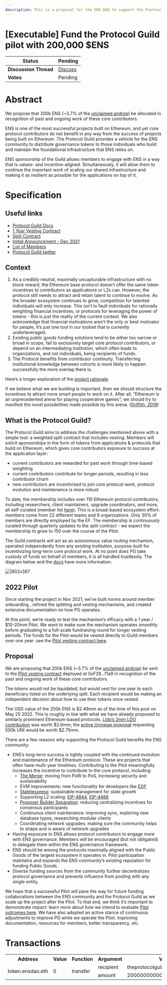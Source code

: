 ```yaml
---
description: This is a proposal for the ENS DAO to support the Protocol Guild Pilot, a vested split contract which directs funding to 110 Ethereum core protocol contributors over one year.
---
```


# [Executable] Fund the Protocol Guild pilot with 200,000 $ENS

| **Status**            | Pending                                                                                                                                      |
| --------------------- | ------------------------------------------------------------------------------------------------------------------------------------------- |
| **Discussion Thread** | [Discuss](https://discuss.ens.domains/t/draft-executable-support-the-protocol-guild-pilot/12877)                                                                                                |
| **Votes**             | Pending                                                                                                                                     |

# Abstract
We propose that 200k ENS (~3.7% of the [unclaimed airdrop](https://twitter.com/ensdomains/status/1522066354387718144)) be allocated in recognition of past and ongoing work of these core contributors.

ENS is one of the most successful projects built on Ethereum, and yet core protocol contributors do not benefit in any way from the success of projects being built on Ethereum. The Protocol Guild provides a vehicle for the ENS community to distribute governance tokens to those individuals who build and maintain the foundational infrastructure that ENS relies on.

ENS sponsorship of the Guild allows members to engage with ENS in a way that is values- and incentive-aligned. Simultaneously, it will allow them to continue the important work of scaling our shared infrastructure and making it as resilient as possible for the applications on top of it.

# Specification
## Useful links

* [Protocol Guild Docs](https://protocol-guild.readthedocs.io/en/latest/index.html#)
* [1 Year Vesting Contract](https://app.0xsplits.xyz/accounts/0xF29Ff96aaEa6C9A1fBa851f74737f3c069d4f1a9/)
* [Split Contract](https://app.0xsplits.xyz/accounts/0x84af3D5824F0390b9510440B6ABB5CC02BB68ea1/)
* [Initial Announcement - Dec 2021](https://stateful.mirror.xyz/mEDvFXGCKdDhR-N320KRtsq60Y2OPk8rHcHBCFVryXY)
* [List of Members](https://protocol-guild.readthedocs.io/en/latest/9-membership.html)
* [Protocol Guild twitter](https://twitter.com/ProtocolGuild)

## Context

1. As a credibly neutral, maximally uncapturable infrastructure with no block reward, the Ethereum base protocol doesn’t offer the same token incentives to contributors as applications or L2s can. However, the protocol still needs to attract and retain talent to continue to evolve. As the broader ecosystem continues to grow, competition for talented individuals will only increase. This isn’t to fault individuals for rationally weighting financial incentives, or protocols for leveraging the power of tokens - this is just the reality of the current context. We also acknowledge that financial motivations aren’t the only or best motivator for people, it’s just one tool in our toolset that is currently underleveraged.
2. Existing public goods funding solutions tend to be either too narrow or broad in scope, fail to exclusively target core protocol contributors, or depend on an intermediating institution, which often leads to organizations, and not individuals, being recipients of funds.
3. The Protocol benefits from contributor continuity. Transferring institutional knowledge between cohorts is more likely to happen successfully the more overlap there is.

Here’s a longer exploration of the [project rationale](https://protocol-guild.readthedocs.io/en/latest/1-proposal-rationale.html).

If we believe what we are building is important, then we should structure the incentives to attract more smart people to work on it. After all, “Ethereum is an unprecedented arena for playing cooperative games”; we should try to manifest the novel possibilities made possible by this arena. ([Griffith, 2019](https://medium.com/@virgilgr/ethereum-is-game-changing-technology-literally-d67e01a01cf8))

## What is the Protocol Guild?

The Protocol Guild aims to address the challenges mentioned above with a simple tool: a weighted split contract that includes vesting. Members will solicit sponsorships in the form of tokens from applications & protocols that build on Ethereum, which gives core contributors exposure to success at the application layer:

* current contributors are rewarded for past work through time-based weighting
* current contributors contribute for longer periods, resulting in less contributor churn
* new contributors are incentivized to join core protocol work, protocol evolution and maintenance is more robust

To date, the membership includes over 110 Ethereum protocol contributors, including researchers, client maintainers, upgrade coordinators, and more, all self-curated (member list [here](https://protocol-guild.readthedocs.io/en/latest/9-membership.html)). This is a broad-based ecosystem effort: members come from 22 different teams and 9 organizations. Only 30% of members are directly employed by the EF. The membership is continuously curated through quarterly updates to the split contract - we expect the membership to grow to 150 over the course of the Pilot.

The Guild contracts will act as an autonomous value routing mechanism, operated independently from any existing institution, purpose-built for incentivizing long-term core protocol work. At no point does PG take custody of funds on behalf of members, it is all handled trustlessly. The diagram below and the [docs](https://protocol-guild.readthedocs.io/en/latest/3-smart-contract.html) have more information.

![|602x387](upload://ljGIwLgOUocSZY8sKlhUOC6uaOA.jpeg)

## 2022 Pilot

Since starting the project in Nov 2021, we’ve built norms around member onboarding , refined the splitting and vesting mechanisms, and created extensive documentation on how PG operates.

At this point, we’re ready to test the mechanism’s efficacy with a 1 year / $10-20mm Pilot. We want to make sure the mechanism operates smoothly before graduating to a full-scale fundraising round for longer vesting periods. The funds for the Pilot would be vested directly to Guild members over one year: see the [Pilot vesting contract here](https://app.0xsplits.xyz/accounts/0xF29Ff96aaEa6C9A1fBa851f74737f3c069d4f1a9/).

## Proposal

We are proposing that 200k ENS (~3.7% of the [unclaimed airdrop](https://twitter.com/ensdomains/status/1522066354387718144)) be sent to the [Pilot vesting contract](https://app.0xsplits.xyz/accounts/0xF29Ff96aaEa6C9A1fBa851f74737f3c069d4f1a9/) deployed at 0xF29…f1a9 in recognition of the past and ongoing work of these core contributors.

The tokens would not be liquidated, but would vest for one year to each beneficiary listed on the underlying split. Each recipient would be making an independent decision about how to use their tokens once vested.

The USD value of the 200k ENS is $2.49mm as of the time of this post on May 25 2022. This is roughly in line with what we have already proposed to similarly prominent Ethereum-based protocols. [Lido’s 2mm LDO contribution](https://research.lido.fi/t/proposal-to-fund-the-protocol-guild-pilot-via-a-lido-grant/2016) was worth $2.6mm; the [active Uniswap proposal](https://gov.uniswap.org/t/governance-proposal-should-the-uniswap-community-participate-in-the-protocol-guild-pilot/16824) requesting 500k UNI would be worth $2.75mm.

There are a few reasons why supporting the Protocol Guild benefits the ENS community:

* ENS’s long-term success is tightly coupled with the continued evolution and maintenance of the Ethereum protocol. These are projects that often have multi-year timelines. Contributing to the Pilot meaningfully increases the incentive to contribute to the core protocol, including:
  * [The Merge](https://github.com/ethereum/pm/blob/master/Merge/mainnet-readiness.md): moving from PoW to PoS, increasing security and sustainability
  * EVM improvements: new functionality for developers like [EOF](https://notes.ethereum.org/@ipsilon/evm-object-format-overview)
  * [Statelessness](https://notes.ethereum.org/@gballet/Sy-a6T5St): sustainable management for state growth
  * Supporting L2 scaling: [EIP-4844](https://eips.ethereum.org/EIPS/eip-4844), [EIP-4488](https://eips.ethereum.org/EIPS/eip-4488)
  * [Proposer Builder Separation](https://notes.ethereum.org/@vbuterin/pbs_censorship_resistance): reducing centralizing incentives for consensus participants
  * Continuous client maintenance: improving sync, exploring new database types, researching modular clients
  * Coordinating network upgrades: making sure the community helps to shape and is aware of network upgrades
* Having exposure to ENS allows protocol contributors to engage more with ENS governance. Members will be encouraged (but not obligated) to delegate them within the ENS governance framework.
* ENS should be among the protocols maximally aligned with the Public Goods of the largest ecosystem it operates in. Pilot participation maintains and expands the ENS community’s existing reputation for funding Public Goods.
* Diverse funding sources from the community further decentralizes protocol governance and prevents influence from pooling with any single entity.

We hope that a successful Pilot will pave the way for future funding collaborations between the ENS community and the Protocol Guild as we scale up the project after the Pilot. To that end, we think it’s important to demonstrate impact: learn more about how we intend to evaluate [Pilot outcomes here](https://protocol-guild.readthedocs.io/en/latest/5-initial-pilot.html). We have also adopted an active stance of continuous adjustments to improve PG while we operate the Pilot: improving documentation, resources for members, better transparency, etc.

# Transactions
<table>
    <tr>
        <th>Address</th>
        <th>Value</th>
        <th>Function</th>
        <th>Argument</th>
        <th>Value</th>
    </tr>
    <tr>
        <td rowspan=2>token.ensdao.eth</td>
        <td rowspan=2>0</td>
        <td rowspan=2>transfer</td>
        <td>recipient</td>
        <td>theprotocolguild.eth</td>
    </tr>
    <tr>
        <td>amount</td>
        <td>200000000000000000000000</td>
    </tr>
</table>
